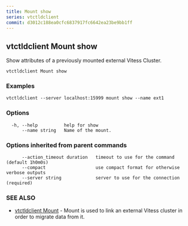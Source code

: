 ```yaml
---
title: Mount show
series: vtctldclient
commit: d3012c188ea0cfc6837917fc6642ea23be9bb1ff
---
```

## vtctldclient Mount show

Show attributes of a previously mounted external Vitess Cluster.

```
vtctldclient Mount show
```

### Examples

```
vtctldclient --server localhost:15999 mount show --name ext1
```

### Options

```
  -h, --help          help for show
      --name string   Name of the mount.
```

### Options inherited from parent commands

```
      --action_timeout duration   timeout to use for the command (default 1h0m0s)
      --compact                   use compact format for otherwise verbose outputs
      --server string             server to use for the connection (required)
```

### SEE ALSO

* [vtctldclient Mount](../)	 - Mount is used to link an external Vitess cluster in order to migrate data from it.

